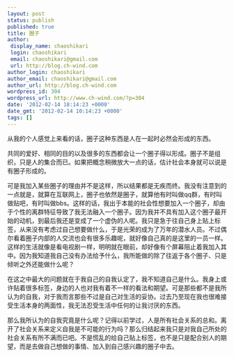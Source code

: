 ```yaml
---
layout: post
status: publish
published: true
title: 圈子
author:
 display_name: chaoshikari
 login: chaoshikari
 email: chaoshikari@gmail.com
 url: http://blog.ch-wind.com
author_login: chaoshikari
author_email: chaoshikari@gmail.com
author_url: http://blog.ch-wind.com
wordpress_id: 304
wordpress_url: http://www.ch-wind.com/?p=304
date: '2012-02-14 18:14:23 +0000'
date_gmt: '2012-02-14 10:14:23 +0000'
tags: []
---
```

从我的个人感觉上来看的话，圈子这种东西是人在一起时必然会形成的东西。


共同的爱好、相同的目的以及很多的东西都会让一个圈子得以形成。圈子不是组织，只是人的集合而已。如果把概念稍微放大一点的话，估计社会本身就可以说是有圈子形成的。


可是我加入某些圈子的理由并不是这样，所以结果都是无疾而终。我没有注意到的一点就是，就算在互联网上，圈子也依然是圈子，就算他有时叫做qq群，有时叫做贴吧，有时叫做bbs。这样的话，我出于本能的社会性想要加入一个圈子，却由于个性的离群特征导致了我无法融入一个圈子。因为我并不具有加入这个圈子最开始的动机，到最后我还是变成了一个虚伪的人呢。我只是急于往自己身上贴上标签，从来没有考虑过自己想要做什么，于是光荣的成为了万年的潜水人员。不过偶尔看着圈子内部的人交流也会有很多乐趣呢，就好像自己真的是这里的一员一样。这样的生活就像是看电视剧一样，明明就在眼前，却好像有个屏幕阻止着我加入其中。因为我知道我自己没有办法给予什么，我所能做的除了往返于各个圈子、只是倾听之外还能做什么呢？


在这之中最大的问题就在于我自己的自我认定了，我不知道自己是什么。我身上或许贴着很多标签，身边的人也对我有着不一样的看法和期望。可是那些都不是我所认为的自我，对于我而言那些不过是自己对生活的妥协。过去乃至现在我也很难接受生活本身的两面性，我无法忍受生活中任何的让我讨厌的东西。


那么我所认为的自我究竟是什么呢？记得以前学过，人是所有社会关系的总和。离开了社会关系来定义自我是不可能的行为吗？那么归结起来我只是对我自己所处的社会关系有所不满而已吧。不是慌乱的给自己贴上标签，也不是只是配合别人的期望，而是去做自己想做的事情、加入到自己感兴趣的圈子中去。


